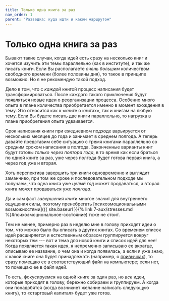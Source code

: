 ```yaml
---
title: Только одна книга за раз
nav_order: 1
parent: "Разведка: куда идти и каким маршрутом"
---
```


# Только одна книга за раз

Бывают такие случаи, когда идей есть сразу на несколько книг и хочется
изучить эти темы параллельно (как в институте), и так же писать книги.
Если Вы располагаете *очень большим* количеством свободного времени
(более половины дня), то такое в принципе возможно.  Но я не
рекомендую такой подход.

Дело в том, что с *каждой* книгой процесс написания будет
трансформироваться.  После каждого такого приключения будут появляться
новые идеи о реорганизации процесса.  Особенно много опыта в плане
количества приобретается именно в момент вхождения в тему.  Это
относится как к «книге о книгах», так и книгам на любую тему.  Если Вы
будете писать две книги параллельно, то нагрузка в плане приобретения
опыта удваивается.

Срок написания книги при ежедневном подходе варьируется от нескольких
месяцев до года и занимает в среднем полгода.  А теперь давайте
представим себе ситуацию с тремя книгами параллельно со средним сроком
написания в полгода.  Законченные варианты книг будут готовы *только
через полтора года*, в то время как если браться по одной книге за
раз, уже через полгода будет готова первая книга, а через год уже и
вторая.

Хоть перспектива завершить три книги одновременно и выглядит
заманчиво, при том же сроке и последовательном подходе мы получаем,
что одна книга уже *целый год* может продаваться, а вторая книга может
продаваться уже *полгода*.

Да и сам факт *завершения книги* многое значит для внутреннего
ощущения силы, поэтому пренебрегать [психоэмоциональными
возможностями]({{ site.baseurl }}{% link 7-aux/stresses.md %}#психоэмоциональное-состояние) тоже не стоит.

Тем не менее, примерно раз в неделю мне в голову приходят идеи о том,
что можно было бы описать в других книгах.  Со временем список идей
расширяется и естественным образом группируется вокруг некоторых тем
--- вот и тема для новой книги и список идей для нее!  Когда
появляется такая идея, я непременно записываю ее вкратце, описываю ее
название, о чем она и когда появилась, а если я уже знаю, к какой
книге она будет принадлежать (например, о
[привычках](https://www.litres.ru/konstantin-morenko/razvit-privychku/)),
то сразу помещаю ее в соответствующий файл на компьютере; если нет, то
помещаю ее в файл идей.

То есть, фокусируемся на одной книге за один раз, но *все* идеи,
которые приходят в голову, бережно собираем и группируем.  А когда они
понадобятся (когда возникнет желание написать следующую книгу), то
«стартовый капитал» будет уже готов.
